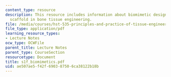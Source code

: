 ```yaml
---
content_type: resource
description: This resource includes information about biomimetic design of scaffold,
  scaffold in bone tissue engineering.
file: /media/courses/hst-535-principles-and-practice-of-tissue-engineering-fall-2004/ae507ae5f42f690387506ca38122b18b_s1f_biomimetics.pdf
file_type: application/pdf
learning_resource_types:
- Lecture Notes
ocw_type: OCWFile
parent_title: Lecture Notes
parent_type: CourseSection
resourcetype: Document
title: s1f_biomimetics.pdf
uid: ae507ae5-f42f-6903-8750-6ca38122b18b
---
```


